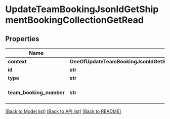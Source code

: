 # UpdateTeamBookingJsonldGetShipmentBookingCollectionGetRead

## Properties
Name | Type | Description | Notes
------------ | ------------- | ------------- | -------------
**context** | **OneOfUpdateTeamBookingJsonldGetShipmentBookingCollectionGetReadContext** |  | [optional] 
**id** | **str** |  | [optional] 
**type** | **str** |  | [optional] 
**team_booking_number** | **str** | Team Booking number | 

[[Back to Model list]](../README.md#documentation-for-models) [[Back to API list]](../README.md#documentation-for-api-endpoints) [[Back to README]](../README.md)

